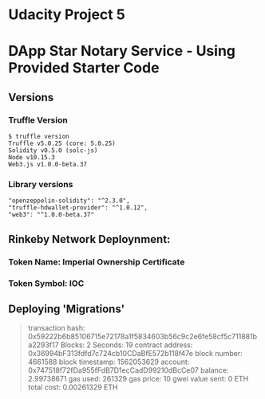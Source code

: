 # Udacity Project 5
#  DApp Star Notary Service - Using Provided Starter Code

##  Versions

### Truffle Version
    $ truffle version
    Truffle v5.0.25 (core: 5.0.25)
    Solidity v0.5.0 (solc-js)
    Node v10.15.3
    Web3.js v1.0.0-beta.37

### Library versions

    "openzeppelin-solidity": "^2.3.0",
    "truffle-hdwallet-provider": "^1.0.12",
    "web3": "^1.0.0-beta.37"

## Rinkeby Network Deploynment:
### Token Name: Imperial Ownership Certificate
### Token Symbol: IOC

   Deploying 'Migrations'
   ----------------------
   > transaction hash:    0x59222b6b85106715e72178a1f5834603b56c9c2e6fe58cf5c711881ba2293f17
   > Blocks: 2            Seconds: 19
   > contract address:    0x36994bF313fdfd7c724cb10CDaBfE572b118f47e
   > block number:        4661588
   > block timestamp:     1562053629
   > account:             0x747518f72fDa955fFdB7D1ecCadD99210dBcCe07
   > balance:             2.99738671
   > gas used:            261329
   > gas price:           10 gwei
   > value sent:          0 ETH
   > total cost:          0.00261329 ETH
